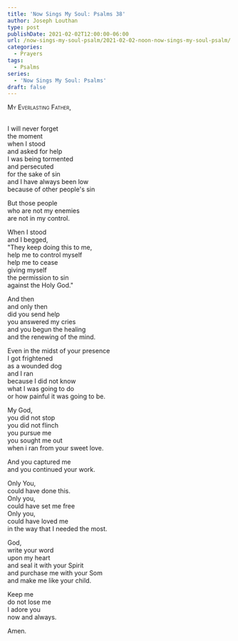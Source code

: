 ```yaml
---
title: 'Now Sings My Soul: Psalms 38'
author: Joseph Louthan
type: post
publishDate: 2021-02-02T12:00:00-06:00
url: /now-sings-my-soul-psalm/2021-02-02-noon-now-sings-my-soul-psalm/
categories:
  - Prayers
tags:
  - Psalms
series:
  - 'Now Sings My Soul: Psalms'
draft: false
---
```

<div style="font-variant: small-caps;">
My Everlasting Father,
</div>
&nbsp;

I will never forget  
  the moment  
  when I stood  
  and asked for help  
I was being tormented   
  and persecuted  
  for the sake of sin  
  and I have always been low  
  because of other people's sin  
  
But those people  
  who are not my enemies  
  are not in my control.  
  
When I stood  
  and I begged,  
  "They keep doing this to me,  
  help me to control myself  
  help me to cease  
  giving myself  
  the permission to sin  
  against the Holy God."  
  
And then  
  and only then  
  did you send help  
  you answered my cries  
  and you begun the healing  
  and the renewing of the mind.  
  
Even in the midst of your presence  
  I got frightened  
  as a wounded dog  
  and I ran  
  because I did not know  
  what I was going to do  
  or how painful it was going to be.  
  
My God,  
  you did not stop  
  you did not flinch  
  you pursue me  
  you sought me out  
  when i ran from your sweet love.  
  
And you captured me  
  and you continued your work.  
  
Only You,  
  could have done this.  
  Only you,  
  could have set me free  
  Only you,  
  could have loved me  
  in the way that I needed the most.  
  
God,  
  write your word  
  upon my heart  
  and seal it with your Spirit  
  and purchase me with your Som  
  and make me like your child.  
  
Keep me  
  do not lose me  
I adore you  
  now and always.  
  
Amen.  
